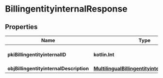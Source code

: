 
# BillingentityinternalResponse

## Properties
Name | Type | Description | Notes
------------ | ------------- | ------------- | -------------
**pkiBillingentityinternalID** | **kotlin.Int** | The unique ID of the Billingentityinternal. | 
**objBillingentityinternalDescription** | [**MultilingualBillingentityinternalDescription**](MultilingualBillingentityinternalDescription.md) |  | 



